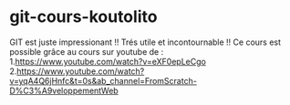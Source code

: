 # git-cours-koutolito

GIT est juste impressionant !! 
Trés utile et incontournable !!
Ce cours est possible grâce au cours sur youtube de : 
1.https://www.youtube.com/watch?v=eXF0epLeCgo
2.https://www.youtube.com/watch?v=yqA4Q6jHnfc&t=0s&ab_channel=FromScratch-D%C3%A9veloppementWeb

